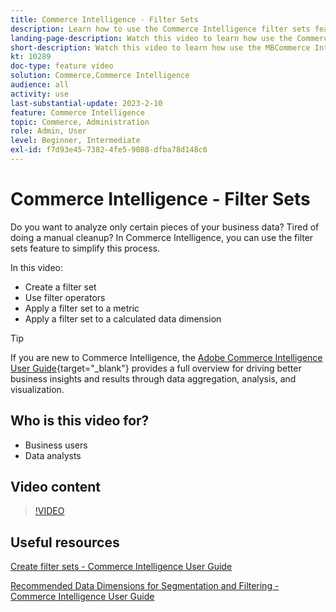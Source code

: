 ```yaml
---
title: Commerce Intelligence - Filter Sets
description: Learn how to use the Commerce Intelligence filter sets feature to simplify business data reporting for Adobe Commerce and Magento Open Source.
landing-page-description: Watch this video to learn how use the Commerce Intelligence filter sets feature to simplify business data reporting.
short-description: Watch this video to learn how use the MBCommerce IntelligenceI filter sets feature to simplify business data reporting.
kt: 10289
doc-type: feature video
solution: Commerce,Commerce Intelligence
audience: all
activity: use
last-substantial-update: 2023-2-10
feature: Commerce Intelligence
topic: Commerce, Administration
role: Admin, User
level: Beginner, Intermediate
exl-id: f7d93e45-7382-4fe5-9088-dfba78d148c6
---
```

# Commerce Intelligence - Filter Sets

Do you want to analyze only certain pieces of your business data? Tired of doing a manual cleanup? In Commerce Intelligence, you can use the filter sets feature to simplify this process.

In this video:

- Create a filter set
- Use filter operators
- Apply a filter set to a metric
- Apply a filter set to a calculated data dimension

>[!TIP]
>
>If you are new to Commerce Intelligence, the [Adobe Commerce Intelligence User Guide](https://experienceleague.adobe.com/docs/commerce-business-intelligence/mbi/guide-overview.html){target="_blank"} provides a full overview for driving better business insights and results through data aggregation, analysis, and visualization.

## Who is this video for?

- Business users
- Data analysts

## Video content

>[!VIDEO](https://video.tv.adobe.com/v/342408?quality=12&learn=on)

## Useful resources

[Create filter sets - Commerce Intelligence User Guide](https://experienceleague.adobe.com/docs/commerce-business-intelligence/mbi/build/reports/ess-manage-data-filters.html)

[Recommended Data Dimensions for Segmentation and Filtering - Commerce Intelligence User Guide](https://experienceleague.adobe.com/docs/commerce-business-intelligence/mbi/best-practices/data/segment-filter.html)
